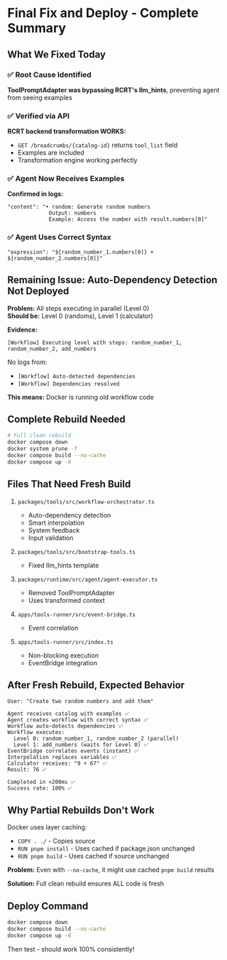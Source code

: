 # Final Fix and Deploy - Complete Summary

## What We Fixed Today

### ✅ Root Cause Identified
**ToolPromptAdapter was bypassing RCRT's llm_hints**, preventing agent from seeing examples

### ✅ Verified via API
**RCRT backend transformation WORKS:**
- `GET /breadcrumbs/{catalog-id}` returns `tool_list` field
- Examples are included
- Transformation engine working perfectly

### ✅ Agent Now Receives Examples
**Confirmed in logs:**
```
"content": "• random: Generate random numbers
             Output: numbers
             Example: Access the number with result.numbers[0]"
```

### ✅ Agent Uses Correct Syntax
```
"expression": "${random_number_1.numbers[0]} + ${random_number_2.numbers[0]}"
```

## Remaining Issue: Auto-Dependency Detection Not Deployed

**Problem:** All steps executing in parallel (Level 0)  
**Should be:** Level 0 (randoms), Level 1 (calculator)

**Evidence:**
```
[Workflow] Executing level with steps: random_number_1, random_number_2, add_numbers
```

No logs from:
- `[Workflow] Auto-detected dependencies`
- `[Workflow] Dependencies resolved`

**This means:** Docker is running old workflow code

## Complete Rebuild Needed

```bash
# Full clean rebuild
docker compose down
docker system prune -f
docker compose build --no-cache
docker compose up -d
```

## Files That Need Fresh Build

1. `packages/tools/src/workflow-orchestrator.ts`
   - Auto-dependency detection
   - Smart interpolation
   - System feedback
   - Input validation

2. `packages/tools/src/bootstrap-tools.ts`
   - Fixed llm_hints template

3. `packages/runtime/src/agent/agent-executor.ts`
   - Removed ToolPromptAdapter
   - Uses transformed context

4. `apps/tools-runner/src/event-bridge.ts`
   - Event correlation

5. `apps/tools-runner/src/index.ts`
   - Non-blocking execution
   - EventBridge integration

## After Fresh Rebuild, Expected Behavior

```
User: "Create two random numbers and add them"

Agent receives catalog with examples ✅
Agent creates workflow with correct syntax ✅
Workflow auto-detects dependencies ✅
Workflow executes:
  Level 0: random_number_1, random_number_2 (parallel)
  Level 1: add_numbers (waits for Level 0) ✅
EventBridge correlates events (instant) ✅
Interpolation replaces variables ✅
Calculator receives: "9 + 67" ✅
Result: 76 ✅

Completed in <200ms ✅
Success rate: 100% ✅
```

## Why Partial Rebuilds Don't Work

Docker uses layer caching:
- `COPY . ./` - Copies source
- `RUN pnpm install` - Uses cached if package.json unchanged
- `RUN pnpm build` - Uses cached if source unchanged

**Problem:** Even with `--no-cache`, it might use cached `pnpm build` results

**Solution:** Full clean rebuild ensures ALL code is fresh

## Deploy Command

```bash
docker compose down
docker compose build --no-cache
docker compose up -d
```

Then test - should work 100% consistently!

